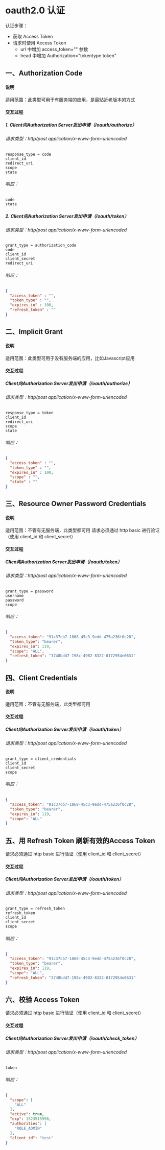 # oauth2.0 认证
认证步骤：
- 获取 Access Token
- 请求时使用 Access Token
    - url 中增加 access_token="" 参数
    - head 中增加 Authorization="tokentype token"
## 一、Authorization Code
#### 说明
适用范围：此类型可用于有服务端的应用，是最贴近老版本的方式
#### 交互过程
##### 1. Client向Authorization Server发出申请（/oauth/authorize）
###### 请求类型：http/post application/x-www-form-urlencoded
    response_type = code
    client_id
    redirect_uri
    scope
    state
###### 响应：
    code
    state
##### 2. Client向Authorization Server发出申请（/oauth/token）
###### 请求类型：http/post application/x-www-form-urlencoded
    grant_type = authorization_code
    code
    client_id
    client_secret
    redirect_uri
###### 响应：
```json
{
  "access_token" : "",
  "token_type" : "",
  "expires_in" : 100,
  "refresh_token" : ""
}
```
## 二、Implicit Grant
#### 说明
适用范围：此类型可用于没有服务端的应用，比如Javascript应用
#### 交互过程
##### Client向Authorization Server发出申请（/oauth/authorize）
###### 请求类型：http/post application/x-www-form-urlencoded
    response_type = token
    client_id
    redirect_uri
    scope
    state
###### 响应：
```json
{
  "access_token" : "",
  "token_type" : "",
  "expires_in" : 100,
  "scope" : "",
  "state" : ""
}
```
## 三、Resource Owner Password Credentials
#### 说明
适用范围：不管有无服务端，此类型都可用
请求必须通过 http basic 进行验证（使用 client_id 和 client_secret）
#### 交互过程
##### Clien向Authorization Server发出申请（/oauth/token）
###### 请求类型：http/post application/x-www-form-urlencoded
    grant_type = password
    username
    password
    scope
###### 响应：
```json
{
  "access_token": "91c37cb7-1868-45c3-9edd-475a236f0c28",
  "token_type": "bearer",
  "expires_in": 119,
  "scope": "ALL",
  "refresh_token": "3748bdd7-198c-4902-8322-0172954e0631"
}
```
## 四、Client Credentials
#### 说明
适用范围：不管有无服务端，此类型都可用
#### 交互过程
##### Client向Authorization Server发出申请（/oauth/token）
###### 请求类型：http/post application/x-www-form-urlencoded
    grant_type = client_credentials
    client_id
    client_secret
    scope
###### 响应：
```json
{
  "access_token": "91c37cb7-1868-45c3-9edd-475a236f0c28",
  "token_type": "bearer",
  "expires_in": 119,
  "scope": "ALL"
}
```
## 五、用 Refresh Token 刷新有效的Access Token
请求必须通过 http basic 进行验证（使用 client_id 和 client_secret）
#### 交互过程
##### Client向Authorization Server发出申请（/oauth/token）
###### 请求类型：http/post application/x-www-form-urlencoded
    grant_type = refresh_token
    refresh_token
    client_id
    client_secret
    scope
###### 响应：
```json
{
  "access_token": "91c37cb7-1868-45c3-9edd-475a236f0c28",
  "token_type": "bearer",
  "expires_in": 119,
  "scope": "ALL",
  "refresh_token": "3748bdd7-198c-4902-8322-0172954e0631"
}
```
## 六、校验 Access Token
请求必须通过 http basic 进行验证（使用 client_id 和 client_secret）
#### 交互过程
##### Client向Authorization Server发出申请（/oauth/check_token）
###### 请求类型：http/post application/x-www-form-urlencoded
    token
###### 响应：
```json
{
  "scope": [
    "ALL"
  ],
  "active": true,
  "exp": 1523515998,
  "authorities": [
    "ROLE_ADMIN"
  ],
  "client_id": "test"
}
```